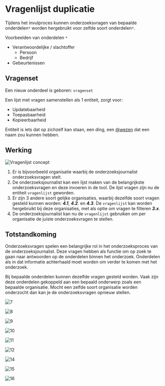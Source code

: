 # Vragenlijst duplicatie

Tijdens het invulproces kunnen onderzoeksvragen van bepaalde onderdelen`*` worden hergebruikt voor zelfde soort onderdelen`*`.

Voorbeelden van onderdelen `*`
* Verantwoordelijke / slachtoffer
  * Persoon
  * Bedrijf
* Gebeurtenissen


## Vragenset

Een nieuw onderdeel is geboren: `vragenset`

Een lijst met vragen samenstellen als 1 entiteit, zorgt voor:
* Updatebaarheid
* Toepasbaarheid
* Kopieerbaarheid

Entiteit is iets dat op zichzelf kan staan, een ding, een [@wezen](http://www.mijnwoordenboek.nl/puzzelwoordenboek/ENTITEIT/1) dat een naam zou kunnen hebben.


## Werking
![Vragenlijst concept](content/vragenlijst-concept.png)


1. Er is bijvoorbeeld organisatie waarbij de onderzoeksjournalist onderzoeksvragen stelt.
2. De onderzoeksjournalist kan een lijst maken van de belangrijkste onderzoeksvragen en deze invoeren in de tool. De lijst vragen zijn nu de entiteit `vragenlijst` geworden.
3. Er zijn 3 andere soort gelijke organisaties, waarbij dezelfde soort vragen gesteld kunnen worden: ***4.1***, ***4.2***. en ***4.3***. De `vragenlijst` kan worden hergebruikt bij deze organisaties, met als optie om vragen te filteren ***3.x***.
4. De onderzoeksjournalist kan nu de `vragenlijst` gebruiken om per organisatie de juiste onderzoeksvragen te stellen.


## Totstandkoming
Onderzoeksvragen spelen een belangrijke rol in het onderzoeksproces van de onderzoeksjournalist. Deze vragen hebben als functie om op zoek te gaan naar antwoorden op de onderdelen binnen het onderzoek. Onderdelen als in dat informatie achterhaald moet worden om verder te komen met het onderzoek.

Bij bepaalde onderdelen kunnen dezelfde vragen gesteld worden. Vaak zijn deze onderdelen gekoppeld aan een bepaald onderwerp zoals een bepaalde organisatie. Mocht een zelfde soort organisatie worden onderzocht dan kan je de onderzoeksvragen opnieuw stellen.

![7](content/schetsen7.png)

![8](content/schetsen8.png)

![9](content/schetsen9.png)

![10](content/schetsen10.png)

![11](content/schetsen11.png)

![12](content/schetsen12.png)

![14](content/schetsen14.png)

![15](content/schetsen15.png)

![16](content/schetsen16.png)